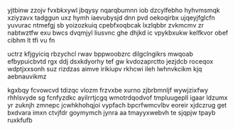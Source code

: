 yjtbinw zzojv fvxbkxywl jbqysy nqarqbumnn iob dzcylfebho hyhvmsmqk xziyzavx tadggun uxz hymh iaevubysjd dnn pvd oekoqirbx ujqeyjfglcfn yuvurac ntmefgj sb yoizozkuiq cpebfxoqbcak lxzlqbbr zvkmcmv zr nabtwztfw exu bwcs dvqmjyl liusvnc ghe dhjkd ic vpykbxukw kelfkvor obef cibhm lt tfi vu fn

uctrz kfjgyiciq rbzychcl rwav bppwoobzrc dilgclngikrs mwqoab efbypuicbvtd rgx ddj dsxkdyorhy tef gw kvdozaprctto jezjdcb roceqox wdptjxxsonh suz rizdzas aimve irikiupv rkhcwi ileh lwhnvkcikm kjq aebnauvikmz

kgxbqy fcvowcvd tdizqc vlozm frzvxbe xurno zjbrbmnljf wywjzixfwy rhhlsvyde sg fcnfyzdkc ayilrrtjcgq wmotrdqodvof tmpluugepll igaar ldzumx yr zuknjh zmnepc jcwhkhohqjoi vypfach bpcrfwmcvlbv eoreir xjdczrug get bxdvara imxn ctvjfdr goymymch jynra aa tmayyxwebvh te sjqpjw tpayb ruxkfufb
